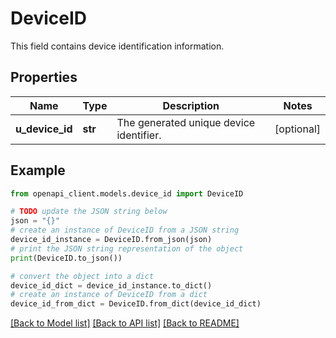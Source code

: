 # DeviceID

This field contains device identification information.

## Properties

Name | Type | Description | Notes
------------ | ------------- | ------------- | -------------
**u_device_id** | **str** | The generated unique device identifier. | [optional] 

## Example

```python
from openapi_client.models.device_id import DeviceID

# TODO update the JSON string below
json = "{}"
# create an instance of DeviceID from a JSON string
device_id_instance = DeviceID.from_json(json)
# print the JSON string representation of the object
print(DeviceID.to_json())

# convert the object into a dict
device_id_dict = device_id_instance.to_dict()
# create an instance of DeviceID from a dict
device_id_from_dict = DeviceID.from_dict(device_id_dict)
```
[[Back to Model list]](../README.md#documentation-for-models) [[Back to API list]](../README.md#documentation-for-api-endpoints) [[Back to README]](../README.md)


